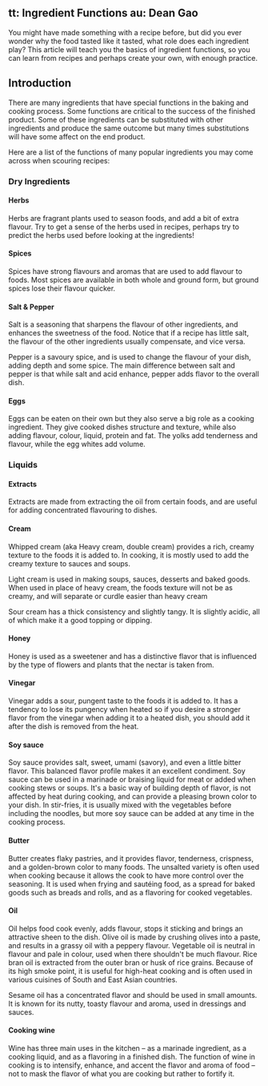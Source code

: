 tt: Ingredient Functions
au: Dean Gao
---

You might have made something with a recipe before, but did you ever wonder why the food tasted like it tasted, what role does each ingredient play? This article will teach you the basics of ingredient functions, so you can learn from recipes and perhaps create your own, with enough practice.

## Introduction

There are many ingredients that have special functions in the baking and cooking process. Some functions are critical to the success of the finished product. Some of these ingredients can be substituted with other ingredients and produce the same outcome but many times substitutions will have some affect on the end product.

Here are a list of the functions of many popular ingredients you may come across when scouring recipes:

### Dry Ingredients
#### Herbs
Herbs are fragrant plants used to season foods, and add a bit of extra flavour. Try to get a sense of the herbs used in recipes, perhaps try to predict the herbs used before looking at the ingredients!

#### Spices
Spices have strong flavours and aromas that are used to add flavour to foods. Most spices are available in both whole and ground form, but ground spices lose their flavour quicker.

#### Salt & Pepper
Salt is a seasoning that sharpens the flavour of other ingredients, and enhances the sweetness of the food. Notice that if a recipe has little salt, the flavour of the other ingredients usually compensate, and vice versa.

Pepper is a savoury spice, and is used to change the  flavour of your dish, adding depth and some spice. The main difference between salt and pepper is that while salt and acid enhance, pepper adds flavor to the overall dish.

#### Eggs
Eggs can be eaten on their own but they also serve a big role as a cooking ingredient. They give cooked dishes structure and texture, while also adding flavour, colour, liquid, protein and fat. The yolks add tenderness and flavour, while the egg whites add volume.

### Liquids
#### Extracts
Extracts are made from extracting the oil from certain foods, and are useful for adding concentrated flavouring to dishes.

#### Cream
Whipped cream (aka Heavy cream, double cream) provides a rich, creamy texture to the foods it is added to. In cooking, it is mostly used to add the creamy texture to sauces and soups.


Light cream is used in making soups, sauces, desserts and baked goods. When used in place of heavy cream, the foods texture will not be as creamy, and will separate or curdle easier than heavy cream


Sour cream has a thick consistency and slightly tangy. It is slightly acidic, all of which make it a good topping or dipping.

#### Honey
Honey is used as a sweetener and has a distinctive flavor that is influenced by the type of flowers and plants that the nectar is taken from.

#### Vinegar
Vinegar adds a sour, pungent taste to the foods it is added to. It has a tendency to lose its pungency when heated so if you desire a stronger flavor from the vinegar when adding it to a heated dish, you should add it after the dish is removed from the heat.


#### Soy sauce

Soy sauce provides salt, sweet, umami (savory), and even a little bitter flavor. This balanced flavor profile makes it an excellent condiment. Soy sauce can be used in a marinade or braising liquid for meat or added when cooking stews or soups. It's a basic way of building depth of flavor, is not affected by heat during cooking, and can provide a pleasing brown color to your dish. In stir-fries, it is usually mixed with the vegetables before including the noodles, but more soy sauce can be added at any time in the cooking process.

#### Butter
Butter creates flaky pastries, and it provides flavor, tenderness, crispness, and a golden-brown color to many foods. The unsalted variety is often used when cooking because it allows the cook to have more control over the seasoning. It is used when frying and sautéing food, as a spread for baked goods such as breads and rolls, and as a flavoring for cooked vegetables.

#### Oil

Oil helps food cook evenly, adds flavour, stops it sticking and brings an attractive sheen to the dish.
Olive oil is made by crushing olives into a paste, and results in a grassy oil with a peppery flavour.
Vegetable oil is neutral in flavour and pale in colour, used when there shouldn't be much flavour.
Rice bran oil is extracted from the outer bran or husk of rice grains. Because of its high smoke point, it is useful for high-heat cooking and is often used in various cuisines of South and East Asian countries.

Sesame oil has a concentrated flavor and should be used in small amounts. It is known for its nutty, toasty flavour and aroma, used in dressings and sauces.

#### Cooking wine
Wine has three main uses in the kitchen – as a marinade ingredient, as a cooking liquid, and as a flavoring in a finished dish. The function of wine in cooking is to intensify, enhance, and accent the flavor and aroma of food – not to mask the flavor of what you are cooking but rather to fortify it.
